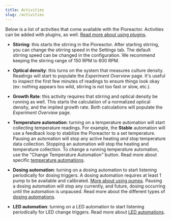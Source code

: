 ```yaml
---
title: Activities
slug: /activities
---
```


Below is a list of activities that come available with the Pioreactor. Activities can be added with plugins, as well. [Read more about using plugins](/user-guide/using-community-plugins).

- **Stirring**: this starts the stirring in the Pioreactor. After starting stirring, you can change the stirring speed in the Settings tab. The default stirring speed can be changed in the configuration. We recommend keeping the stirring range of 150 RPM to 600 RPM. 

- **Optical density**: this turns on the system that measures culture density. Readings will start to populate the _Experiment Overview_ page. It's useful to inspect the first few minutes of readings to ensure things look okay (ex: nothing appears too wild, stirring is not too fast or slow, etc.).

- **Growth Rate**: this activity requires that stirring and optical density be running as well. This starts the calculation of a normalized optical density, and the implied growth rate. Both calculations will populate the _Experiment Overview_ page.

- **Temperature automation**: turning on a temperature automation will start collecting temperature readings. For example, the **Stable** automation will use a feedback loop to stabilize the Pioreactor to a set temperature. Pausing an automation will stop any active heating _and_ stop temperature data collection. Stopping an automation will stop the heating and temperature collection. To change a running temperature automation, use the "Change Temperature Automation" button. Read more about specific [temperature automations](/user-guide/temperature-automations).

- **Dosing automation**: turning on a dosing automation to start listening periodically for dosing triggers. A dosing automation requires at least 1 pump to be available and calibrated. [More about using pumps](/user-guide/using-pumps). Pausing a dosing automation will stop any currently, and future, dosing occurring until the automation is unpaused. Read more about the different types of [dosing automations](/user-guide/dosing-automations).

- **LED automation**: turning on a LED automation to start listening periodically for LED change triggers. Read more about [LED automations](/user-guide/led-automations).